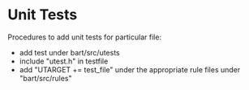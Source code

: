 # Unit Tests

Procedures to add unit tests for particular file:

-   add test under bart/src/utests
-   include \"utest.h\" in testfile
-   add \"UTARGET += test_file\" under the appropriate rule files under
    \"bart/src/rules\"
